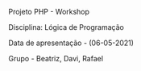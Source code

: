 Projeto PHP - Workshop

Disciplina: Lógica de Programação

Data de apresentação - (06-05-2021)

Grupo - Beatriz, Davi, Rafael

